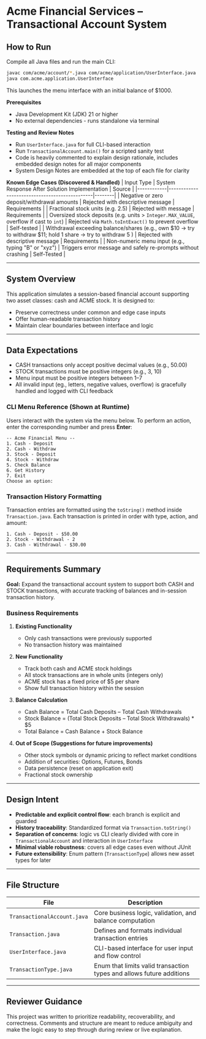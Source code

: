 # Acme Financial Services – Transactional Account System

## How to Run

Compile all Java files and run the main CLI:

```bash
javac com/acme/account/*.java com/acme/application/UserInterface.java
java com.acme.application.UserInterface
```

This launches the menu interface with an initial balance of $1000.

**Prerequisites**
- Java Development Kit (JDK) 21 or higher
- No external dependencies - runs standalone via terminal

**Testing and Review Notes**
- Run `UserInterface.java` for full CLI-based interaction
- Run `TransactionalAccount.main()` for a scripted sanity test
- Code is heavily commented to explain design rationale, includes embedded design notes for all major components
- System Design Notes are embedded at the top of each file for clarity

**Known Edge Cases (Discovered & Handled)**
| Input Type | System Response After Solution Implementation | Source |
|------------|-----------------------------------------------|--------|
| Negative or zero deposit/withdrawal amounts | Rejected with descriptive message | Requirements |
| Fractional stock units (e.g. 2.5) | Rejected with message | Requirements |
| Oversized stock deposits (e.g. units > `Integer.MAX_VALUE`, overflow if cast to `int`) | Rejected via `Math.toIntExact()` to prevent overflow | Self-tested |
| Withdrawal exceeding balance/shares (e.g., own $10 → try to withdraw $11; hold 1 share → try to withdraw 5 ) | Rejected with descriptive message | Requirements |
| Non-numeric menu input (e.g., typing "B" or "xyz") | Triggers error message and safely re-prompts without crashing | Self-Tested |

---
## System Overview

This application simulates a session-based financial account supporting two asset classes: cash and ACME stock. It is designed to:

- Preserve correctness under common and edge case inputs  
- Offer human-readable transaction history  
- Maintain clear boundaries between interface and logic

---

## Data Expectations

- CASH transactions only accept positive decimal values (e.g., 50.00)
- STOCK transactions must be positive integers (e.g., 3, 10)
- Menu input must be positive integers between 1–7
- All invalid input (eg., letters, negative values, overflow) is gracefully handled and logged with CLI feedback

### CLI Menu Reference (Shown at Runtime)

Users interact with the system via the menu below. To perform an action, enter the corresponding number and press **Enter**:

```text
-- Acme Financial Menu --
1. Cash - Deposit
2. Cash - Withdraw
3. Stock - Deposit
4. Stock - Withdraw
5. Check Balance
6. Get History
7. Exit
Choose an option:
```
### Transaction History Formatting

Transaction entries are formatted using the `toString()` method inside `Transaction.java`. Each transaction is printed in order with type, action, and amount:

```text
1. Cash - Deposit - $50.00
2. Stock - Withdrawal - 2
3. Cash - Withdrawal - $30.00
```

---

## Requirements Summary

**Goal:** Expand the transactional account system to support both CASH and STOCK transactions, with accurate tracking of balances and in-session transaction history.

### Business Requirements

1. **Existing Functionality**  
    - Only cash transactions were previously supported  
    - No transaction history was maintained  

2. **New Functionality**  
    - Track both cash and ACME stock holdings  
    - All stock transactions are in whole units (integers only)  
    - ACME stock has a fixed price of $5 per share  
    - Show full transaction history within the session  

3. **Balance Calculation**  
    - Cash Balance = Total Cash Deposits – Total Cash Withdrawals
    - Stock Balance = (Total Stock Deposits – Total Stock Withdrawals) * $5
    - Total Balance = Cash Balance + Stock Balance

4. **Out of Scope (Suggestions for future improvements)**  
    - Other stock symbols or dynamic pricing to reflect market conditions 
    - Addition of securities: Options, Futures, Bonds 
    - Data persistence (reset on application exit)
    - Fractional stock ownership  

---

## Design Intent

- **Predictable and explicit control flow**: each branch is explicit and guarded  
- **History traceability**: Standardized format via `Transaction.toString()`  
- **Separation of concerns**: logic vs CLI clearly divided with core in `TransactionalAccount` and interaction in `UserInterface`
- **Minimal viable robustness**: covers all edge cases even without JUnit
- **Future extensibility**: Enum pattern (`TransactionType`) allows new asset types for later 

---

## File Structure

| File | Description |
|------|-------------|
| `TransactionalAccount.java` | Core business logic, validation, and balance computation |
| `Transaction.java` | Defines and formats individual transaction entries |
| `UserInterface.java` | CLI-based interface for user input and flow control |
| `TransactionType.java` | Enum that limits valid transaction types and allows future additions |

---

## Reviewer Guidance

This project was written to prioritize readability, recoverability, and correctness. Comments and structure are meant to reduce ambiguity and make the logic easy to step through during review or live explanation.